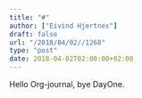 ```yaml
---
title: "#"
author: ["Eivind Hjertnes"]
draft: false
url: "/2018/04/02//1268"
type: "post"
date: 2018-04-02T02:00:00+02:00
---
```


Hello Org-journal, bye DayOne.
